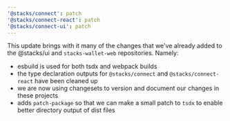 ```yaml
---
'@stacks/connect': patch
'@stacks/connect-react': patch
'@stacks/connect-ui': patch
---
```


This update brings with it many of the changes that we've already added to the @stacks/ui and `stacks-wallet-web` repositories. Namely:
- esbuild is used for both tsdx and webpack builds
- the type declaration outputs for `@stacks/connect` and `@stacks/connect-react` have been cleaned up
- we are now using changesets to version and document our changes in these projects
- adds `patch-package` so that we can make a small patch to `tsdx` to enable better directory output of dist files
